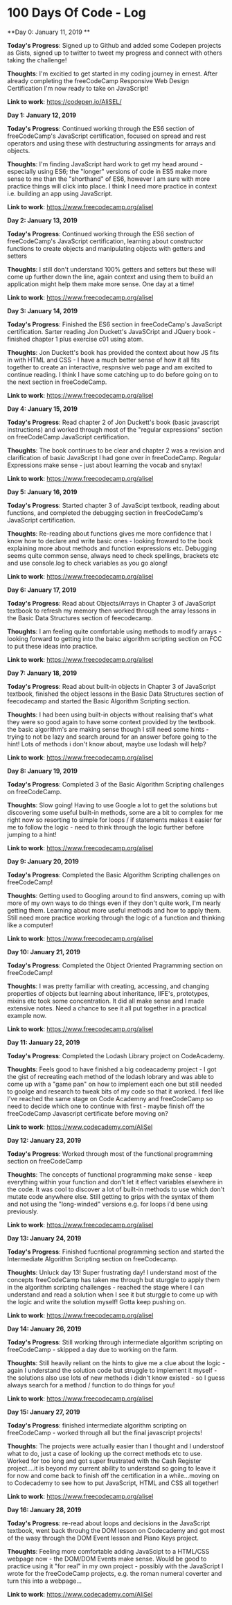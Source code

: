 # 100 Days Of Code - Log

**Day 0: January 11, 2019 **

**Today's Progress**: Signed up to Github and added some Codepen projects as Gists, signed up to twitter to tweet my progress and connect with others taking the challenge!

**Thoughts**: I'm excitied to get started in my coding journey in ernest. After already completing the freeCodeCamp Responsive Web Design Certification I'm now ready to take on JavaScript!

**Link to work**: https://codepen.io/AliSEL/



**Day 1: January 12, 2019**

**Today's Progress**: Continued working through the ES6 section of freeCodeCamp's JavaScript certification, focused on spread and rest operators and using these with destructuring assingments for arrays and objects.

**Thoughts**: I'm finding JavaScript hard work to get my head around - especially using ES6; the "longer" versions of code in ES5 make more sense to me than the "shorthand" of ES6, however I am sure with more practice things will click into place. I think I need more practice in context i.e. building an app using JavaScript. 

**Link to work**: https://www.freecodecamp.org/alisel


**Day 2: January 13, 2019**

**Today's Progress**: Continued working through the ES6 section of freeCodeCamp's JavaScript certification, learning about constructor functions to create objects and manipulating objects with getters and setters 

**Thoughts**: I still don't understand 100% getters and setters but these will come up further down the line, again context and using them to build an application might help them make more sense. One day at a time! 

**Link to work**: https://www.freecodecamp.org/alisel

**Day 3: January 14, 2019**

**Today's Progress**: Finished the ES6 section in freeCodeCamp's JavaScript certification. Sarter reading Jon Duckett's JavaSCript and JQuery book - finished chapter 1 plus exercise c01 using atom. 

**Thoughts**: Jon Duckett's book has provided the context about how JS fits in with HTML and CSS - I have a much better sense of how it all fits together to create an interactive, respnsive web page and am excited to continue reading. I think I have some catching up to do before going on to the next section in freeCodeCamp.

**Link to work**: https://www.freecodecamp.org/alisel


**Day 4: January 15, 2019**

**Today's Progress**: Read chapter 2 of Jon Duckett's book (basic javascript instructions) and worked through most of the "regular expressions" section on freeCodeCamp JavaScript certification.

**Thoughts**: The book continues to be clear and chapter 2 was a revision and clarification of basic JavaScript I had gone over in freeCodeCamp. Regular Expressions make sense - just about learning the vocab and snytax! 

**Link to work**: https://www.freecodecamp.org/alisel

**Day 5: January 16, 2019**

**Today's Progress**: Started chapter 3 of JavaScipt textbook, reading about functions, and completed the debugging section in freeCodeCamp's JavaScript certification.

**Thoughts**: Re-reading about functions gives me more confidence that I know how to declare and write basic ones - looking froward to the book explaining more about methods and function expressions etc. Debugging seems quite common sense, always need to check spellings, brackets etc and use console.log to check variables as you go along!

**Link to work**: https://www.freecodecamp.org/alisel

**Day 6: January 17, 2019**

**Today's Progress**: Read about Objects/Arrays in Chapter 3 of JavaScript textbook to refresh my memory then worked through the array lessons in the Basic Data Structures section of feecodecamp. 

**Thoughts**: I am feeling quite comfortable using methods to modify arrays - looking forward to getting into the baisc algorithm scripting section on FCC to put these ideas into practice.

**Link to work**: https://www.freecodecamp.org/alisel


**Day 7: January 18, 2019**

**Today's Progress**: Read about built-in objects in Chapter 3 of JavaScript textbook, finished the object lessons in the Basic Data Structures section of feecodecamp and started the Basic Algorithm Scripting section.

**Thoughts**: I had been using built-in objects without realising that's what they were so good again to have some context provided by the textbook. the basic algorithm's are making sense though I still need some hints - trying to not be lazy and search around for an answer before going to the hint! Lots of methods i don't know about, maybe use lodash will help?

**Link to work**: https://www.freecodecamp.org/alisel

**Day 8: January 19, 2019**

**Today's Progress**: Completed 3 of the Basic Algorithm Scripting challenges on freeCodeCamp.

**Thoughts**: Slow going! Having to use Google a lot to get the solutions but discovering some useful built-in methods, some are a bit to complex for me right now so resorting to simple for loops / if statements makes it easier for me to follow the logic - need to think through the logic further before jumping to a hint!

**Link to work**: https://www.freecodecamp.org/alisel


**Day 9: January 20, 2019**

**Today's Progress**: Completed the Basic Algorithm Scripting challenges on freeCodeCamp!

**Thoughts**: Getting used to Googling around to find answers, coming up with more of my own ways to do things even if they don't quite work, I'm nearly getting them. Learning about more useful methods and how to apply them. Still need more practice working through the logic of a function and thinking like a computer!

**Link to work**: https://www.freecodecamp.org/alisel


**Day 10: January 21, 2019**

**Today's Progress**: Completed the Object Oriented Pragramming section on freeCodeCamp!

**Thoughts**: I was pretty familiar with creating, accessing, and changing properties of objects but learning about inheritance, IIFE's, prototypes, mixins etc took some concentration. It did all make sense and I made extensive notes. Need a chance to see it all put together in a practical example now.

**Link to work**: https://www.freecodecamp.org/alisel


**Day 11: January 22, 2019**

**Today's Progress**: Completed the Lodash Library project on CodeAcademy.

**Thoughts**: Feels good to have finished a big codeacademy project - I got the gist of recreating each method of the lodash lobrary and was able to come up with a "game pan" on how to implement each one but still needed to goolge and research to tweak bits of my code so that it worked. I feel like I've reached the same stage on Code Academny and freeCodeCamp so need to decide which one to continue with first - maybe finish off the freeCodeCamp Javascript certificate before moving on?

**Link to work**: https://www.codecademy.com/AliSel

**Day 12: January 23, 2019**

**Today's Progress**: Worked through most of the functional programming section on freeCodeCamp

**Thoughts**: The concepts of functional programming make sense - keep everything within your function and don't let it effect variables elsewhere in the code. It was cool to discover a lot of built-in methods to use which don't mutate code anywhere else. Still getting to grips with the syntax of them and not using the "long-winded" versions e.g. for loops i'd bene using previously.

**Link to work**: https://www.freecodecamp.org/alisel


**Day 13: January 24, 2019**

**Today's Progress**: Finished fucntional programming section and started the Intermediate Algorithm Scripting section on freeCodecamp.

**Thoughts**: Unluck day 13! Super frustrating day! I understand most of the concepts freeCodeCamp has taken me through but sturggle to apply them in the algorithm scripting challenges - reached the stage where I can understand and read a solution when I see it but sturggle to come up with the logic and write the solution myself! Gotta keep pushing on.

**Link to work**: https://www.freecodecamp.org/alisel



**Day 14: January 26, 2019**

**Today's Progress**: Still working through intermediate algorithm scripting on freeCodeCamp - skipped a day due to working on the farm.

**Thoughts**: Still heavily reliant on the hints to give me a clue about the logic - again I understand the solution code but struggle to implement it myself - the solutions also use lots of new methods i didn't know existed - so I guess always search for a method / function to do things for you!

**Link to work**: https://www.freecodecamp.org/alisel


**Day 15: January 27, 2019**

**Today's Progress**: finished intermediate algorithm scripting on freeCodeCamp - worked through all but the final javascript projects!

**Thoughts**: The projects were actually easier than I thought and I understoof what to do, just a case of looking up the correct methods etc to use. Worked for too long and got super frustrated with the Cash Register project....it is beyond my current ability to understand so going to leave it for now and come back to finish off the certification in a while...moving on to Codecademy to see how to put JavaScript, HTML and CSS all together!

**Link to work**: https://www.freecodecamp.org/alisel


**Day 16: January 28, 2019**

**Today's Progress**: re-read about loops and decisions in the JavaScript textbook, went back throuhg the DOM lesson on Codecademy and got most of the wasy through the DOM Event lesson and Piano Keys project.

**Thoughts**: Feeling more comfortable adding JavaScipt to a HTML/CSS webpage now - the DOM/DOM Events make sense. Would be good to practice using it "for real" in my own project - possibly with the JavaScript I wrote for the freeCodeCamp projects, e.g. the roman numeral coverter and turn this into a webpage...

**Link to work**: https://www.codecademy.com/AliSel
